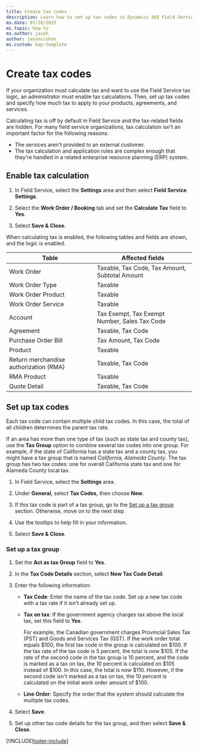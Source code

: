 ```yaml
---
title: Create tax codes
description: Learn how to set up tax codes in Dynamics 365 Field Service.
ms.date: 07/28/2025
ms.topic: how-to
ms.author: jacoh
author: jasonccohen
ms.custom: bap-template
---
```


# Create tax codes

If your organization must calculate tax and want to use the Field Service tax logic, an administrator must enable tax calculations. Then, set up tax codes and specify how much tax to apply to your products, agreements, and services.

Calculating tax is off by default in Field Service and the tax-related fields are hidden. For many field service organizations, tax calculation isn't an important factor for the following reasons:

- The services aren't provided to an external customer.
- The tax calculation and application rules are complex enough that they're handled in a related enterprise resource planning (ERP) system.

## Enable tax calculation

1. In Field Service, select the **Settings** area and then select **Field Service Settings**.

1. Select the **Work Order / Booking** tab and set the **Calculate Tax** field to **Yes**.

1. Select **Save & Close**.

When calculating tax is enabled, the following tables and fields are shown, and the logic is enabled.

| Table | Affected fields |
|---|---|
| Work Order | Taxable, Tax Code, Tax Amount, Subtotal Amount |
| Work Order Type | Taxable |
| Work Order Product | Taxable |
| Work Order Service | Taxable |
| Account | Tax Exempt, Tax Exempt Number, Sales Tax Code |
| Agreement | Taxable, Tax Code |
| Purchase Order Bill | Tax Amount, Tax Code |
| Product | Taxable |
| Return merchandise authorization (RMA) | Taxable, Tax Code |
| RMA Product | Taxable |
| Quote Detail | Taxable, Tax Code |

## Set up tax codes

Each tax code can contain multiple child tax codes. In this case, the total of all children determines the parent tax rate.

If an area has more than one type of tax (such as state tax and county tax), use the **Tax Group** option to combine several tax codes into one group. For example, if the state of California has a state tax and a county tax, you might have a tax group that is named *California, Alameda County*. The tax group has two tax codes: one for overall California state tax and one for Alameda County local tax.

1. In Field Service, select the **Settings** area.

1. Under **General**, select **Tax Codes**, then choose **New**.

1. If this tax code is part of a tax group, go to the [Set up a tax group](#set-up-a-tax-group) section. Otherwise, move on to the next step.

1. Use the tooltips to help fill in your information.

1. Select **Save & Close**.

### Set up a tax group

1. Set the **Act as tax Group** field to **Yes**.

1. In the **Tax Code Details** section, select **New Tax Code Detail**.

1. Enter the following information:

    - **Tax Code**: Enter the name of the tax code. Set up a new tax code with a tax rate if it isn't already set up.
    - **Tax on tax**: If the government agency charges tax above the local tax, set this field to **Yes**.

        For example, the Canadian government charges Provincial Sales Tax (PST) and Goods and Services Tax (GST). If the work order total equals $100, the first tax code in the group is calculated on $100. If the tax rate of the tax code is 5 percent, the total is now $105. If the rate of the second code in the tax group is 10 percent, and the code is marked as a tax on tax, the 10 percent is calculated on $105 instead of $100. In this case, the total is now $110. However, if the second code isn't marked as a tax on tax, the 10 percent is calculated on the initial work order amount of $100.

    - **Line Order**: Specify the order that the system should calculate the multiple tax codes.

1. Select **Save**.

1. Set up other tax code details for the tax group, and then select **Save & Close**.

[!INCLUDE[footer-include](../includes/footer-banner.md)]
